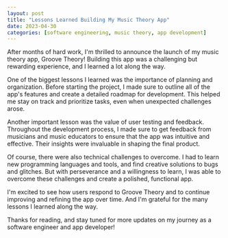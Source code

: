 ```yaml
---
layout: post
title: "Lessons Learned Building My Music Theory App"
date: 2023-04-30
categories: [software engineering, music theory, app development]
---
```


After months of hard work, I'm thrilled to announce the launch of my music theory app, Groove Theory! Building this app was a challenging but rewarding experience, and I learned a lot along the way.

One of the biggest lessons I learned was the importance of planning and organization. Before starting the project, I made sure to outline all of the app's features and create a detailed roadmap for development. This helped me stay on track and prioritize tasks, even when unexpected challenges arose.

Another important lesson was the value of user testing and feedback. Throughout the development process, I made sure to get feedback from musicians and music educators to ensure that the app was intuitive and effective. Their insights were invaluable in shaping the final product.

Of course, there were also technical challenges to overcome. I had to learn new programming languages and tools, and find creative solutions to bugs and glitches. But with perseverance and a willingness to learn, I was able to overcome these challenges and create a polished, functional app.

I'm excited to see how users respond to Groove Theory and to continue improving and refining the app over time. And I'm grateful for the many lessons I learned along the way.

Thanks for reading, and stay tuned for more updates on my journey as a software engineer and app developer!
